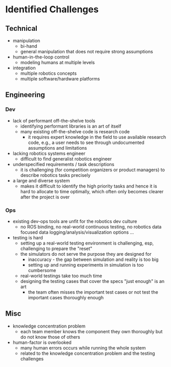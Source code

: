 # Identified Challenges

## Technical

- manipulation
  - bi-hand
  - general manipulation that does not require strong assumptions
- human-in-the-loop control
  - modeling humans at multiple levels
- integration
  - multiple robotics concepts
  - multiple software/hardware platforms


## Engineering

### Dev

- lack of performant off-the-shelve tools
  - identifying performant libraries is an art of itself
  - many existing off-the-shelve code is research code
    - it requires expert knowledge in the field to use available research code, e.g., a user needs to see through undocumented assumptions and limitations
- lacking robotics systems engineer
  - difficult to find generalist robotics engineer
- underspecified requirements / task descriptions
  - it is challenging (for competition organizers or product managers) to describe robotics tasks precisely
- a large and diverse system
  - makes it difficult to identify the high priority tasks and hence it is hard to allocate to time optimally, which often only becomes clearer after the project is over

### Ops

- existing dev-ops tools are unfit for the robotics dev culture
  - no ROS binding, no real-world continuous testing, no robotics data focused data logging/analysis/visualization options ...
- testing is hard
  - setting up a real-world testing environment is challenging, esp, challenging to prepare the "reset"
  - the simulators do not serve the purpose they are designed for
    - inaccuracy - the gap between simulation and reality is too big
    - setting up and running experiments in simulation is too cumbersome
  - real-world testings take too much time
  - designing the testing cases that cover the specs "just enough" is an art
    - the team often misses the important test cases or not test the important cases thoroughly enough


## Misc

- knowledge concentration problem
  - each team member knows the component they own thoroughly but do not know those of others
- human-factor is overlooked
  - many human errors occurs while running the whole system
  - related to the knowledge concentration problem and the testing challenges
